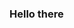 ### Hello there
<!--
**kepmehz/kepmehz** is a ✨ _special_ ✨ repository because its `README.md` (this file) appears on your GitHub profile.
<img align="left" alt="Most Used Languages" src="https://github-readme-stats.vercel.app/api/top-langs/?username=kepmehz&layout=compact" />
Here are some ideas to get you started:

![Top Langs](https://github-readme-stats.vercel.app/api/top-langs/?username=kepmehz&theme=graywhite)
<img align="left" alt="Most Used Languages" src="https://github-readme-stats.vercel.app/api/top-langs/?username=kepmehz&layout=compact" />
- 🔭 I’m currently working on ...
- 🌱 I’m currently learning ...
- 👯 I’m looking to collaborate on ...
- 🤔 I’m looking for help with ...
- 💬 Ask me about ...
- 📫 How to reach me: ...
- 😄 Pronouns: ...
- ⚡ Fun fact: ...
-->
